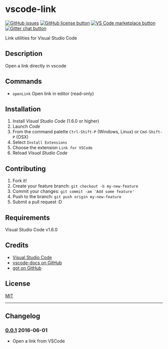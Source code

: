 # vscode-link

[![GitHub issues](https://img.shields.io/github/issues/stef-levesque/vscode-link.svg)](https://github.com/stef-levesque/vscode-link/issues)
[![GitHub license button](https://img.shields.io/github/license/stef-levesque/vscode-link.svg)](https://github.com/stef-levesque/vscode-link/blob/master/LICENSE.md)
[![VS Code marketplace button](http://vsmarketplacebadge.apphb.com/installs/slevesque.vscode-link.svg)](https://marketplace.visualstudio.com/items?itemName=slevesque.vscode-link)
[![Gitter chat button](https://img.shields.io/gitter/room/stef-levesque/vscode-link.svg)](https://gitter.im/stef-levesque/vscode-link)

Link utilities for Visual Studio Code

## Description

Open a link directly in vscode

## Commands

* `openLink` Open link in editor (read-only)

## Installation

1. Install *Visual Studio Code* (1.6.0 or higher)
2. Launch *Code*
3. From the command palette `Ctrl-Shift-P` (Windows, Linux) or `Cmd-Shift-P` (OSX)
4. Select `Install Extensions`
5. Choose the extension `Link for VSCode`
6. Reload *Visual Studio Code*

## Contributing

1. Fork it!
2. Create your feature branch: `git checkout -b my-new-feature`
3. Commit your changes: `git commit -am 'Add some feature'`
4. Push to the branch: `git push origin my-new-feature`
5. Submit a pull request :D

## Requirements

Visual Studio Code v1.6.0

## Credits

* [Visual Studio Code](https://code.visualstudio.com/)
* [vscode-docs on GitHub](https://github.com/Microsoft/vscode-docs)
* [got on GitHub](https://github.com/sindresorhus/got)

## License

[MIT](LICENSE.md)

---

## Changelog

### [0.0.1] 2016-06-01

* Open a link from VSCode

[0.0.1]: https://github.com/stef-levesque/vscode-link/commit/master
